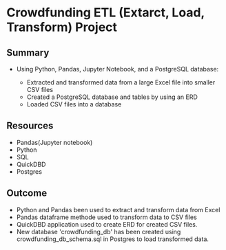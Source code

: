 # Crowdfunding ETL (Extarct, Load, Transform) Project

## Summary

* Using Python, Pandas, Jupyter Notebook, and a PostgreSQL database:

    * Extracted and transformed data from a large Excel file into smaller CSV files
    * Created a PostgreSQL database and tables by using an ERD
    * Loaded CSV files into a database

## Resources

* Pandas(Jupyter notebook)
* Python
* SQL
* QuickDBD 
* Postgres

## Outcome

* Python and Pandas been used to extract and transform data from Excel         
* Pandas dataframe methode used to transform data to CSV files
* QuickDBD application used to create ERD for created CSV files.
* New database 'crowdfunding_db' has been created using crowdfunding_db_schema.sql in Postgres to load transformed data.
